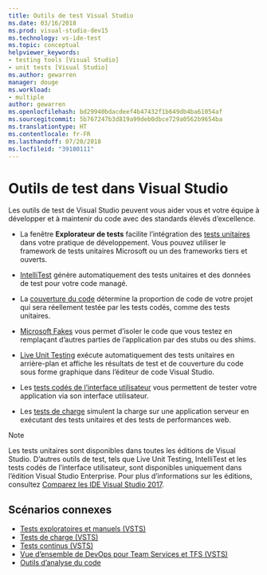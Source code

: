 ```yaml
---
title: Outils de test Visual Studio
ms.date: 03/16/2018
ms.prod: visual-studio-dev15
ms.technology: vs-ide-test
ms.topic: conceptual
helpviewer_keywords:
- testing tools [Visual Studio]
- unit tests [Visual Studio]
ms.author: gewarren
manager: douge
ms.workload:
- multiple
author: gewarren
ms.openlocfilehash: bd29940bdacdeef4b47432f1b649db4ba61054af
ms.sourcegitcommit: 5b767247b3d819a99deb0dbce729a0562b9654ba
ms.translationtype: HT
ms.contentlocale: fr-FR
ms.lasthandoff: 07/20/2018
ms.locfileid: "39180111"
---
```

# <a name="testing-tools-in-visual-studio"></a>Outils de test dans Visual Studio

Les outils de test de Visual Studio peuvent vous aider vous et votre équipe à développer et à maintenir du code avec des standards élevés d’excellence.

- La fenêtre **Explorateur de tests** facilite l’intégration des [tests unitaires](../test/unit-test-your-code.md) dans votre pratique de développement. Vous pouvez utiliser le framework de tests unitaires Microsoft ou un des frameworks tiers et ouverts.

- [IntelliTest](../test/generate-unit-tests-for-your-code-with-intellitest.md) génère automatiquement des tests unitaires et des données de test pour votre code managé.

- La [couverture du code](../test/using-code-coverage-to-determine-how-much-code-is-being-tested.md) détermine la proportion de code de votre projet qui sera réellement testée par les tests codés, comme des tests unitaires.

- [Microsoft Fakes](../test/isolating-code-under-test-with-microsoft-fakes.md) vous permet d’isoler le code que vous testez en remplaçant d’autres parties de l’application par des stubs ou des shims.

- [Live Unit Testing](../test/live-unit-testing.md) exécute automatiquement des tests unitaires en arrière-plan et affiche les résultats de test et de couverture du code sous forme graphique dans l’éditeur de code Visual Studio.

- Les [tests codés de l’interface utilisateur](../test/use-ui-automation-to-test-your-code.md) vous permettent de tester votre application via son interface utilisateur.

- Les [tests de charge](../test/quickstart-create-a-load-test-project.md) simulent la charge sur une application serveur en exécutant des tests unitaires et des tests de performances web.

> [!NOTE]
> Les tests unitaires sont disponibles dans toutes les éditions de Visual Studio. D’autres outils de test, tels que Live Unit Testing, IntelliTest et les tests codés de l’interface utilisateur, sont disponibles uniquement dans l’édition Visual Studio Enterprise. Pour plus d’informations sur les éditions, consultez [Comparez les IDE Visual Studio 2017](https://visualstudio.microsoft.com/vs/compare/).

## <a name="related-scenarios"></a>Scénarios connexes

* [Tests exploratoires et manuels (VSTS)](/vsts/manual-test/)
* [Tests de charge (VSTS)](/vsts/load-test/index)
* [Tests continus (VSTS)](/vsts/build-release/test/index)
* [Vue d’ensemble de DevOps pour Team Services et TFS (VSTS)](/vsts/user-guide/devops-alm-overview)
* [Outils d’analyse du code](../code-quality/analyzing-application-quality-by-using-code-analysis-tools.md)
